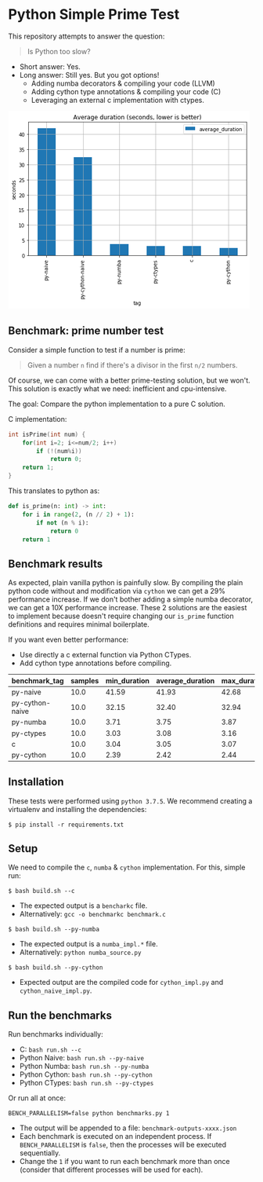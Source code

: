 # Python Simple Prime Test

This repository attempts to answer the question:
> Is Python too slow?

* Short answer: Yes.
* Long answer: Still yes. But you got options!
    * Adding numba decorators & compiling your code (LLVM)
    * Adding cython type annotations & compiling your code (C)
    * Leveraging an external c implementation with ctypes.

![](results.png)

## Benchmark: prime number test

Consider a simple function to test if a number is prime:
> Given a number `n` find if there's a divisor in the first `n/2` numbers.

Of course, we can come with a better prime-testing solution, but we won't.
This solution is exactly what we need: inefficient and cpu-intensive.

The goal: Compare the python implementation to a pure C solution.

C implementation:

```c
int isPrime(int num) {
    for(int i=2; i<=num/2; i++)
	    if (!(num%i))
            return 0;
    return 1;
}
```

This translates to python as:

```python
def is_prime(n: int) -> int:
    for i in range(2, (n // 2) + 1):
        if not (n % i):
            return 0
    return 1
```

## Benchmark results

As expected, plain vanilla python is painfully slow. By compiling the plain python code without and modification via `cython` 
we can get a 29% performance increase. If we don't bother adding a simple numba decorator, we can get a 10X performance 
increase. These 2 solutions are the easiest to implement because doesn't require changing our `is_prime` function definitions and requires
minimal boilerplate.

If you want even better performance:
* Use directly a c external function via Python CTypes.
* Add cython type annotations before compiling.

| benchmark_tag   | samples | min_duration | average_duration | max_duration |
|-----------------|---------|--------------|------------------|--------------|
| py-naive        | 10.0    | 41.59      | 41.93         | 42.68      |
| py-cython-naive | 10.0    | 32.15      | 32.40         | 32.94      |
| py-numba        | 10.0    | 3.71       | 3.75          | 3.87       |
| py-ctypes       | 10.0    | 3.03        | 3.08           | 3.16       |
| c               | 10.0    | 3.04     | 3.05          | 3.07     |
| py-cython       | 10.0    | 2.39       | 2.42          | 2.44       |

## Installation

These tests were performed using `python 3.7.5`. We recommend creating a virtualenv and
installing the dependencies:

```commandline
$ pip install -r requirements.txt
```

## Setup

We need to compile the `c`, `numba` & `cython` implementation. For this, simple run:

```commandline
$ bash build.sh --c
```
* The expected output is a `bencharkc` file.
* Alternatively: `gcc -o benchmarkc benchmark.c`

```commandline
$ bash build.sh --py-numba
```
* The expected output is a `numba_impl.*` file.
* Alternatively: `python numba_source.py`

```commandline
$ bash build.sh --py-cython
```
* Expected output are the compiled code for `cython_impl.py` and `cython_naive_impl.py`.

## Run the benchmarks

Run benchmarks individually:
* C: `bash run.sh --c`
* Python Naive: `bash run.sh --py-naive`
* Python Numba: `bash run.sh --py-numba`
* Python Cython: `bash run.sh --py-cython`
* Python CTypes: `bash run.sh --py-ctypes`

Or run all at once:

```commandline
BENCH_PARALLELISM=false python benchmarks.py 1
```
* The output will be appended to a file: `benchmark-outputs-xxxx.json`
* Each benchmark is executed on an independent process. If `BENCH_PARALLELISM` is `false`, then the processes will be executed sequentially.
* Change the `1` if you want to run each benchmark more than once (consider that different processes will be used for each).
